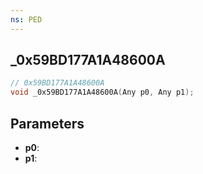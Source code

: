 ```yaml
---
ns: PED
---
```

## _0x59BD177A1A48600A

```c
// 0x59BD177A1A48600A
void _0x59BD177A1A48600A(Any p0, Any p1);
```

## Parameters
* **p0**:
* **p1**:
